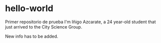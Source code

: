 # hello-world
Primer repositorio de prueba
I'm Iñigo Azcarate, a 24 year-old student that just arrived to the City Science Group.

New info has to be added.
